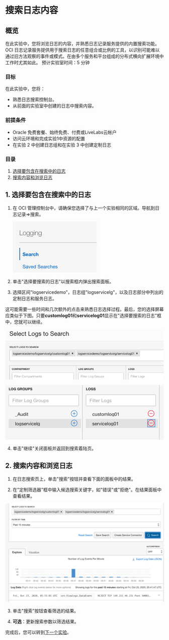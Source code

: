# 搜索日志内容

## 概览

在此实验中，您将浏览日志的内容，并熟悉日志记录服务提供的内置搜索功能。
OCI 日志记录服务提供用于搜索日志的任意组合或比例的工具，以识别可能难以通过旧方法观察的事件或模式。在由多个服务和平台组成的分布式横向扩展环境中工作时尤其如此。
预计实验室时间：5 分钟


### 目标

在此实验中，您将：

* 熟悉日志搜索控制台。
* 从前面的实验室中创建的日志中搜索内容。

### 前提条件

* Oracle 免费套餐、始终免费、付费或LiveLabs云帐户
* 访问云环境和完成实验1中资源的配置
* 在实验 2 中创建日志组和在实验 3 中创建定制日志

### 目录

1. [选择要包含在搜索中的日志](#step1)
2. [搜索内容和浏览日志](#step2)

<a name="step1"></a>

## 1. 选择要包含在搜索中的日志

1. 在 OCI 管理控制台中，请确保您选择了与上一个实验相同的区域。导航到日志记录=>搜索。

    ![Log Search](images/log-search.png)

2. 单击"选择要搜索的日志"以搜索框内弹出搜索面板。

3.  选择区间"logservicedemo"，日志组"logservicelg"，以及日志部分中列出的定制日志和服务日志。

   这可能需要一些时间和几次额外的点击来熟悉日志选择过程。最后，您的选择屏幕应类似于下图。只要**customlog01**和**servicelog01**显示在"选择要搜索的日志"框中，您就可以继续。


  ![Log Search](images/select-logs.png)

  ![Log Search](images/select-logs-1.png)

4.  单击"继续"关闭面板并返回到搜索着陆页。

<a name="step2"></a>

## 2. 搜索内容和浏览日志

1.  在日志搜索页上，单击"搜索"按钮并查看下面的面板中的结果。

2.  在"定制筛选器"框中输入候选搜索关键字，如"错误"或"拒绝"。在结果面板中查看结果。

  ![Log Search](images/explore-logs-combined.png)

3.  单击"搜索"按钮查看筛选的结果。

4.  **可选**：更新搜索参数以筛选结果。

完成后，您可以转到[下一个实验](../export/export.md)。
